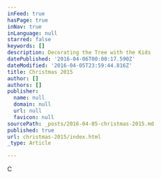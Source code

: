 ```yaml
---
inFeed: true
hasPage: true
inNav: true
inLanguage: null
starred: false
keywords: []
description: Decorating the Tree with the Kids
datePublished: '2016-04-06T00:00:17.590Z'
dateModified: '2016-04-05T23:59:44.816Z'
title: Christmas 2015
author: []
authors: []
publisher:
  name: null
  domain: null
  url: null
  favicon: null
sourcePath: _posts/2016-04-05-christmas-2015.md
published: true
url: christmas-2015/index.html
_type: Article

---
```

C